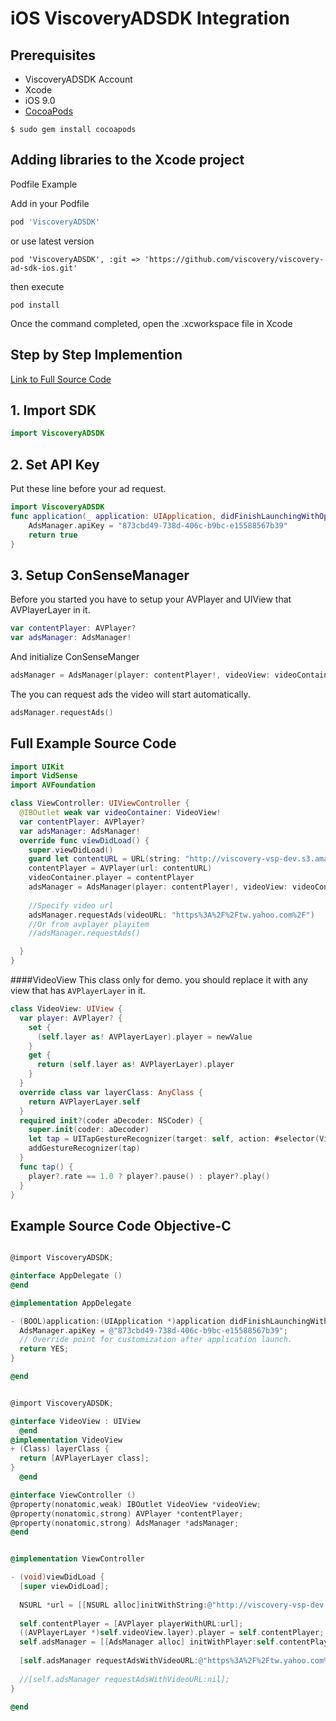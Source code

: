 # iOS ViscoveryADSDK Integration

## Prerequisites

+ ViscoveryADSDK Account
+ Xcode
+ iOS 9.0
+ [CocoaPods](https://cocoapods.org/)

```
$ sudo gem install cocoapods
``` 


## Adding libraries to the Xcode project
Podfile Example

Add in your Podfile

```ruby
pod 'ViscoveryADSDK'
```

or use latest version


```
pod 'ViscoveryADSDK', :git => 'https://github.com/viscovery/viscovery-ad-sdk-ios.git'

```

then execute
```
pod install
```

Once the command completed, open the .xcworkspace file in Xcode

## Step by Step Implemention
[Link to Full Source Code](#full-example-source-code)
## 1. Import SDK
```swift
import ViscoveryADSDK
```
## 2. Set API Key
Put these line before your ad request. 

```swift
import ViscoveryADSDK
func application(_ application: UIApplication, didFinishLaunchingWithOptions launchOptions: [UIApplicationLaunchOptionsKey: Any]?) -> Bool {
    AdsManager.apiKey = "873cbd49-738d-406c-b9bc-e15588567b39"
    return true
}
```
## 3. Setup ConSenseManager
Before you started you have to setup your AVPlayer and UIView that AVPlayerLayer in it.

```swift
var contentPlayer: AVPlayer?
var adsManager: AdsManager!
```

And initialize ConSenseManger

```swift
adsManager = AdsManager(player: contentPlayer!, videoView: videoContainer)
```

The you can request ads the video will start automatically.

```swift
adsManager.requestAds()
```

## Full Example Source Code
```swift
import UIKit
import VidSense
import AVFoundation

class ViewController: UIViewController {
  @IBOutlet weak var videoContainer: VideoView!
  var contentPlayer: AVPlayer?
  var adsManager: AdsManager!
  override func viewDidLoad() {
    super.viewDidLoad()
    guard let contentURL = URL(string: "http://viscovery-vsp-dev.s3.amazonaws.com/sdkdemo/Videos/Mobile%20App_Demo%20Video%20(540p).mp4") else { return }
    contentPlayer = AVPlayer(url: contentURL)
    videoContainer.player = contentPlayer
    adsManager = AdsManager(player: contentPlayer!, videoView: videoContainer)
    
    //Specify video url
    adsManager.requestAds(videoURL: "https%3A%2F%2Ftw.yahoo.com%2F")
    //Or from avplayer playitem
    //adsManager.requestAds()

  }
}
```

####VideoView
This class only for demo. you should replace it with any view that has `AVPlayerLayer` in it.

```swift
class VideoView: UIView {
  var player: AVPlayer? {
    set {
      (self.layer as! AVPlayerLayer).player = newValue
    }
    get {
      return (self.layer as! AVPlayerLayer).player
    }
  }
  override class var layerClass: AnyClass {
    return AVPlayerLayer.self
  }
  required init?(coder aDecoder: NSCoder) {
    super.init(coder: aDecoder)
    let tap = UITapGestureRecognizer(target: self, action: #selector(VideoView.tap))
    addGestureRecognizer(tap)
  }
  func tap() {
    player?.rate == 1.0 ? player?.pause() : player?.play()
  }
}
```

## Example Source Code Objective-C

```objective-c

@import ViscoveryADSDK;

@interface AppDelegate ()
@end

@implementation AppDelegate

- (BOOL)application:(UIApplication *)application didFinishLaunchingWithOptions:(NSDictionary *)launchOptions {
  AdsManager.apiKey = @"873cbd49-738d-406c-b9bc-e15588567b39";
  // Override point for customization after application launch.
  return YES;
}

@end
```


```objective-c

@import ViscoveryADSDK;

@interface VideoView : UIView
  @end
@implementation VideoView
+ (Class) layerClass {
  return [AVPlayerLayer class];
}
  @end

@interface ViewController ()
@property(nonatomic,weak) IBOutlet VideoView *videoView;
@property(nonatomic,strong) AVPlayer *contentPlayer;
@property(nonatomic,strong) AdsManager *adsManager;
@end


@implementation ViewController

- (void)viewDidLoad {
  [super viewDidLoad];
  
  NSURL *url = [[NSURL alloc]initWithString:@"http://viscovery-vsp-dev.s3.amazonaws.com/sdkdemo/Videos/Mobile%20App_Demo%20Video%20(540p).mp4"];
  
  self.contentPlayer = [AVPlayer playerWithURL:url];
  ((AVPlayerLayer *)self.videoView.layer).player = self.contentPlayer;
  self.adsManager = [[AdsManager alloc] initWithPlayer:self.contentPlayer videoView:self.videoView];
  
  [self.adsManager requestAdsWithVideoURL:@"https%3A%2F%2Ftw.yahoo.com%2F"];
  
  //[self.adsManager requestAdsWithVideoURL:nil];
}

@end

```
